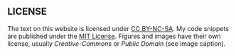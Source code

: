 
LICENSE
-------

The text on this website is licensed under [CC BY-NC-SA](https://creativecommons.org/licenses/by-nc-sa/4.0).
My code snippets are published under the [MIT License](https://opensource.org/license/mit).
Figures and images have their own license, usually _Creative-Commons_ or _Public Domain_ (see image caption).

